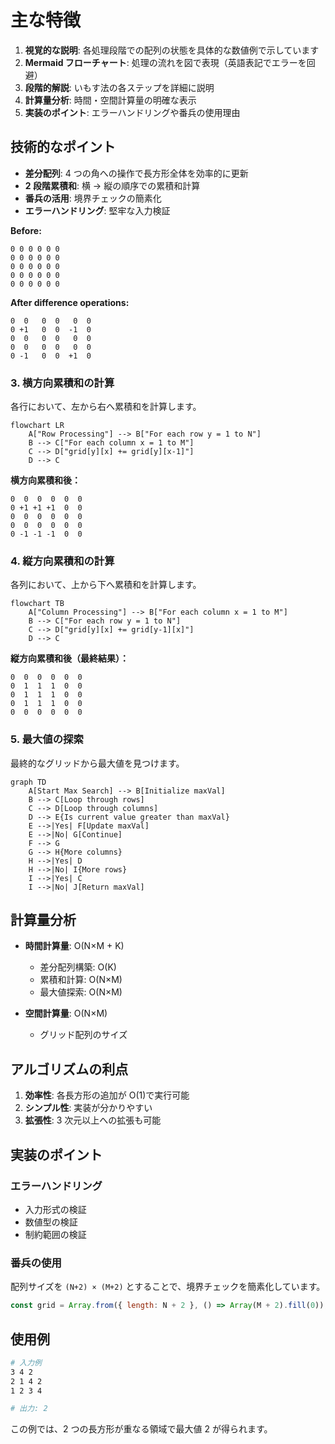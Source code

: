 # 主な特徴

1. **視覚的な説明**: 各処理段階での配列の状態を具体的な数値例で示しています
2. **Mermaid フローチャート**: 処理の流れを図で表現（英語表記でエラーを回避）
3. **段階的解説**: いもす法の各ステップを詳細に説明
4. **計算量分析**: 時間・空間計算量の明確な表示
5. **実装のポイント**: エラーハンドリングや番兵の使用理由

## 技術的なポイント

- **差分配列**: 4 つの角への操作で長方形全体を効率的に更新
- **2 段階累積和**: 横 → 縦の順序での累積和計算
- **番兵の活用**: 境界チェックの簡素化
- **エラーハンドリング**: 堅牢な入力検証

**Before:**

```text
0 0 0 0 0 0
0 0 0 0 0 0
0 0 0 0 0 0
0 0 0 0 0 0
0 0 0 0 0 0
```

**After difference operations:**

```text
0  0   0  0   0  0
0 +1   0  0  -1  0
0  0   0  0   0  0
0  0   0  0   0  0
0 -1   0  0  +1  0
```

### 3. 横方向累積和の計算

各行において、左から右へ累積和を計算します。

```mermaid
flowchart LR
    A["Row Processing"] --> B["For each row y = 1 to N"]
    B --> C["For each column x = 1 to M"]
    C --> D["grid[y][x] += grid[y][x-1]"]
    D --> C
```

**横方向累積和後：**

```text
0  0  0  0  0  0
0 +1 +1 +1  0  0
0  0  0  0  0  0
0  0  0  0  0  0
0 -1 -1 -1  0  0
```

### 4. 縦方向累積和の計算

各列において、上から下へ累積和を計算します。

```mermaid
flowchart TB
    A["Column Processing"] --> B["For each column x = 1 to M"]
    B --> C["For each row y = 1 to N"]
    C --> D["grid[y][x] += grid[y-1][x]"]
    D --> C
```

**縦方向累積和後（最終結果）：**

```text
0  0  0  0  0  0
0  1  1  1  0  0
0  1  1  1  0  0
0  1  1  1  0  0
0  0  0  0  0  0
```

### 5. 最大値の探索

最終的なグリッドから最大値を見つけます。

```mermaid
graph TD
    A[Start Max Search] --> B[Initialize maxVal]
    B --> C[Loop through rows]
    C --> D[Loop through columns]
    D --> E{Is current value greater than maxVal}
    E -->|Yes| F[Update maxVal]
    E -->|No| G[Continue]
    F --> G
    G --> H{More columns}
    H -->|Yes| D
    H -->|No| I{More rows}
    I -->|Yes| C
    I -->|No| J[Return maxVal]
```

## 計算量分析

- **時間計算量**: O(N×M + K)
    - 差分配列構築: O(K)
    - 累積和計算: O(N×M)
    - 最大値探索: O(N×M)

- **空間計算量**: O(N×M)
    - グリッド配列のサイズ

## アルゴリズムの利点

1. **効率性**: 各長方形の追加が O(1)で実行可能
2. **シンプル性**: 実装が分かりやすい
3. **拡張性**: 3 次元以上への拡張も可能

## 実装のポイント

### エラーハンドリング

- 入力形式の検証
- 数値型の検証
- 制約範囲の検証

### 番兵の使用

配列サイズを `(N+2) × (M+2)` とすることで、境界チェックを簡素化しています。

```javascript
const grid = Array.from({ length: N + 2 }, () => Array(M + 2).fill(0));
```

## 使用例

```bash
# 入力例
3 4 2
2 1 4 2
1 2 3 4

# 出力: 2
```

この例では、2 つの長方形が重なる領域で最大値 2 が得られます。
